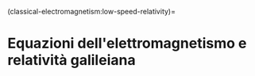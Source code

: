 <!--
```{article-info}
:author: basics
:date: "{sub-ref}`today`"
:read-time: "{sub-ref}`wordcount-minutes` min read"
```
-->

(classical-electromagnetism:low-speed-relativity)=
# Equazioni dell'elettromagnetismo e relatività galileiana

